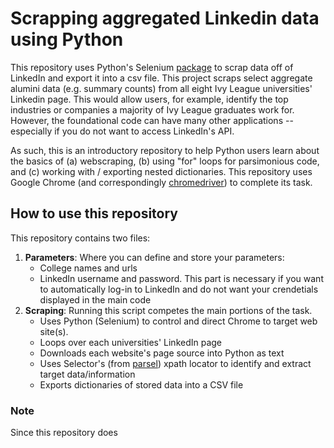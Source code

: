 # Scrapping aggregated Linkedin data using Python
This repository uses Python's Selenium [package](https://selenium-python.readthedocs.io/) to scrap data off of LinkedIn and export it into a csv file. This project scraps select aggregate alumini data (e.g. summary counts) from all eight Ivy League universities' Linkedin page. This would allow users, for example, identify the top industries or companies a majority of Ivy League graduates work for. However, the foundational code can have many other applications -- especially if you do not want to access LinkedIn's API.

As such, this is an introductory repository to help Python users learn about the basics of (a) webscraping, (b) using "for" loops for parsimonious code, and (c) working with / exporting nested dictionaries. This repository uses Google Chrome (and correspondingly [chromedriver](https://chromedriver.chromium.org/)) to complete its task. 

## How to use this repository
This repository contains two files:

1. **Parameters**: Where you can define and store your parameters:
    + College names and urls
    + LinkedIn username and password. This part is necessary if you want to automatically log-in to LinkedIn and do not want your crendetials displayed in the main code  
2. **Scraping**: Running this script competes the main portions of the task. 
    + Uses Python (Selenium) to control and direct Chrome to target web site(s).
    + Loops over each universities' LinkedIn page
    + Downloads each website's page source into Python as text
    + Uses Selector's (from [parsel](https://parsel.readthedocs.io/en/latest/)) xpath locator to identify and extract target data/information
    + Exports dictionaries of stored data into a CSV file
    
    
    
### Note
Since this repository does 
